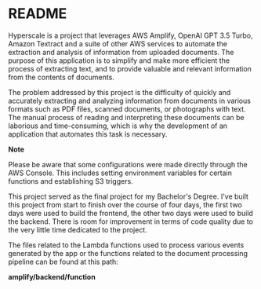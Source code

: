 # README

Hyperscale is a project that leverages AWS Amplify, OpenAI GPT 3.5 Turbo, Amazon Textract and a suite of other AWS services to automate the extraction and analysis of information from uploaded documents. The purpose of this application is to simplify and make more efficient the process of extracting text, and to provide valuable and relevant information from the contents of documents.

The problem addressed by this project is the difficulty of quickly and accurately extracting and analyzing information from documents in various formats such as PDF files, scanned documents, or photographs with text. The manual process of reading and interpreting these documents can be laborious and time-consuming, which is why the development of an application that automates this task is necessary.

**Note**

Please be aware that some configurations were made directly through the AWS Console. This includes setting environment variables for certain functions and establishing S3 triggers.

This project served as the final project for my Bachelor's Degree. I've built this project from start to finish over the course of four days, the first two days were used to build the frontend, the other two days were used to build the backend. There is room for improvement in terms of code quality due to the very little time dedicated to the project.

The files related to the Lambda functions used to process various events generated by the app or the functions related to the document processing pipeline can be found at this path:

**amplify/backend/function**
